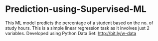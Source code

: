 # Prediction-using-Supervised-ML



This ML model predicts the percentage of a student based on the no. of study hours.
This is a simple linear regression task as it involves just 2 variables.
Developed using Python
Data Set: http://bit.ly/w-data
